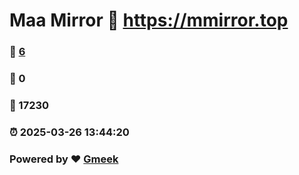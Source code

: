 # Maa Mirror :link: https://mmirror.top 
### :page_facing_up: [6](https://mmirror.top/tag.html) 
### :speech_balloon: 0 
### :hibiscus: 17230 
### :alarm_clock: 2025-03-26 13:44:20 
### Powered by :heart: [Gmeek](https://github.com/Meekdai/Gmeek)
